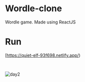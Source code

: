 # Wordle-clone
Wordle game. Made using ReactJS


# Run
[https://quiet-elf-93f698.netlify.app/)

<br>

![day2](https://user-images.githubusercontent.com/17006719/204149396-c4b70211-823c-4bba-9a83-d62a621c5903.png)


